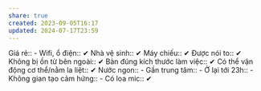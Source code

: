 ```yaml
---
share: true
created: 2023-09-05T16:17
updated: 2024-07-17T23:59
---
```

Giá rẻ:: -
Wifi, ổ điện:: ✔
Nhà vệ sinh:: ✔
Máy chiếu:: ✔
Được nói to:: ✔
Không bị ồn từ bên ngoài:: ✔
Bàn đúng kích thước làm việc:: ✔
Có thể vận động cơ thể/nằm la liệt:: ✔
Nước ngon:: -
Gần trung tâm:: -
Ở lại tới 23h:: -
Không gian tạo cảm hứng:: -
Có loa mic:: ✔